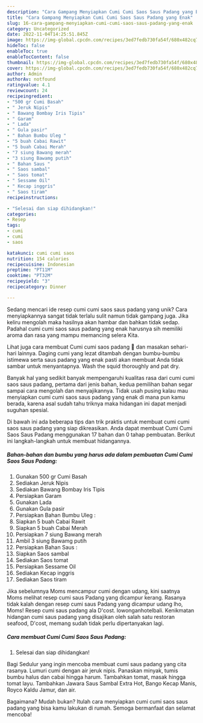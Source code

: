 ```yaml
---
description: "Cara Gampang Menyiapkan Cumi Cumi Saos Saus Padang yang Enak"
title: "Cara Gampang Menyiapkan Cumi Cumi Saos Saus Padang yang Enak"
slug: 16-cara-gampang-menyiapkan-cumi-cumi-saos-saus-padang-yang-enak
category: Uncategorized
date: 2022-11-04T14:25:51.845Z
image: https://img-global.cpcdn.com/recipes/3ed7fedb730fa54f/680x482cq70/cumi-cumi-saos-saus-padang-foto-resep-utama.jpg
hideToc: false
enableToc: true
enableTocContent: false
thumbnail: https://img-global.cpcdn.com/recipes/3ed7fedb730fa54f/680x482cq70/cumi-cumi-saos-saus-padang-foto-resep-utama.jpg
cover: https://img-global.cpcdn.com/recipes/3ed7fedb730fa54f/680x482cq70/cumi-cumi-saos-saus-padang-foto-resep-utama.jpg
author: Admin
authorAv: notfound
ratingvalue: 4.1
reviewcount: 24
recipeingredient:
- "500 gr Cumi Basah"
- " Jeruk Nipis"
- " Bawang Bombay Iris Tipis"
- " Garam"
- " Lada"
- " Gula pasir"
- " Bahan Bumbu Uleg "
- "5 buah Cabai Rawit"
- "5 buah Cabai Merah"
- "7 siung Bawang merah"
- "3 siung Bawamg putih"
- " Bahan Saus "
- " Saos sambal"
- " Saos tomat"
- " Sessame Oil"
- " Kecap inggris"
- " Saos tiram"
recipeinstructions:

- "Selesai dan siap dihidangkan!"
categories:
- Resep
tags:
- cumi
- cumi
- saos

katakunci: cumi cumi saos 
nutrition: 154 calories
recipecuisine: Indonesian
preptime: "PT11M"
cooktime: "PT32M"
recipeyield: "3"
recipecategory: Dinner

---
```





Sedang mencari ide resep cumi cumi saos saus padang yang unik? Cara menyiapkannya sangat tidak terlalu sulit namun tidak gampang juga. Jika keliru mengolah maka hasilnya akan hambar dan bahkan tidak sedap. Padahal cumi cumi saos saus padang yang enak harusnya sih memiliki aroma dan rasa yang mampu memancing selera Kita.





Lihat juga cara membuat Cumi cumi saos padang 🦑 dan masakan sehari-hari lainnya. Daging cumi yang lezat ditambah dengan bumbu-bumbu istimewa serta saus padang yang enak pasti akan membuat Anda tidak sambar untuk menyantapnya. Wash the squid thoroughly and pat dry.

Banyak hal yang sedikit banyak mempengaruhi kualitas rasa dari cumi cumi saos saus padang, pertama dari jenis bahan, kedua pemilihan bahan segar sampai cara mengolah dan menyajikannya. Tidak usah pusing kalau mau menyiapkan cumi cumi saos saus padang yang enak di mana pun kamu berada, karena asal sudah tahu triknya maka hidangan ini dapat menjadi suguhan spesial.






Di bawah ini ada beberapa tips dan trik praktis untuk membuat cumi cumi saos saus padang yang siap dikreasikan. Anda dapat membuat Cumi Cumi Saos Saus Padang menggunakan 17 bahan dan 0 tahap pembuatan. Berikut ini langkah-langkah untuk membuat hidangannya.

<!--inarticleads1-->

##### Bahan-bahan dan bumbu yang harus ada dalam pembuatan Cumi Cumi Saos Saus Padang:

1. Gunakan 500 gr Cumi Basah
1. Sediakan  Jeruk Nipis
1. Sediakan  Bawang Bombay Iris Tipis
1. Persiapkan  Garam
1. Gunakan  Lada
1. Gunakan  Gula pasir
1. Persiapkan  Bahan Bumbu Uleg :
1. Siapkan 5 buah Cabai Rawit
1. Siapkan 5 buah Cabai Merah
1. Persiapkan 7 siung Bawang merah
1. Ambil 3 siung Bawamg putih
1. Persiapkan  Bahan Saus :
1. Siapkan  Saos sambal
1. Sediakan  Saos tomat
1. Persiapkan  Sessame Oil
1. Sediakan  Kecap inggris
1. Sediakan  Saos tiram


Jika sebelumnya Moms mencampur cumi dengan udang, kini saatnya Moms melihat resep cumi saus Padang yang dicampur kerang. Rasanya tidak kalah dengan resep cumi saus Padang yang dicampur udang lho, Moms! Resep cumi saus padang ala D&#39;cost. lowonganhotelbali. Kenikmatan hidangan cumi saus padang yang disajikan oleh salah satu restoran seafood, D&#39;cost, memang sudah tidak perlu dipertanyakan lagi. 

<!--inarticleads2-->

##### Cara membuat Cumi Cumi Saos Saus Padang:


1. Selesai dan siap dihidangkan!

Bagi Sedulur yang ingin mencoba membuat cumi saus padang yang cita rasanya. Lumuri cumi dengan air jeruk nipis. Panaskan minyak, tumis bumbu halus dan cabai hingga harum. Tambahkan tomat, masak hingga tomat layu. Tambahkan Jawara Saus Sambal Extra Hot, Bango Kecap Manis, Royco Kaldu Jamur, dan air. 

Bagaimana? Mudah bukan? Itulah cara menyiapkan cumi cumi saos saus padang yang bisa kamu lakukan di rumah. Semoga bermanfaat dan selamat mencoba!
